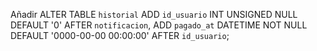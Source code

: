 Añadir
ALTER TABLE `historial` ADD `id_usuario` INT UNSIGNED NULL DEFAULT '0' AFTER `notificacion`, ADD `pagado_at` DATETIME NOT NULL DEFAULT '0000-00-00 00:00:00' AFTER `id_usuario`;
